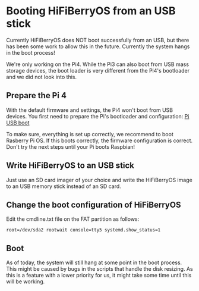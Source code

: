 # Booting HiFiBerryOS from an USB stick

Currently HiFiBerryOS does NOT boot successfully  from an USB, but there has been some work to allow this in the future. Currently the system hangs in the boot process!

We're only working on the Pi4. While the Pi3 can also boot from USB mass storage devices, the boot loader is very different from the Pi4's bootloader and we did not look into this.

## Prepare the Pi 4

With the default firmware and settings, the Pi4 won't boot from USB devices. You first need to prepare the Pi's bootloader and configuration:
[Pi USB boot](https://www.raspberrypi.org/documentation/hardware/raspberrypi/bootmodes/msd.md)

To make sure, everything is set up correctly, we recommend to boot Rasberry Pi OS. If this boots correctly, the firmware configuration is correct. Don't try the next steps until 
your Pi boots Raspbian!

## Write HiFiBerryOS to an USB stick

Just use an SD card imager of your choice and write the HiFiBerryOS image to an USB memory stick instead of an SD card.

## Change the boot configuration of HiFiBerryOS

Edit the cmdline.txt file on the FAT partition as follows:

```
root=/dev/sda2 rootwait console=tty5 systemd.show_status=1
```

## Boot

As of today, the system will still hang at some point in the boot process. This might be caused by bugs in the scripts that handle the disk resizing. As this is a feature with a lower priority for us, it might take some time until this will be working.

